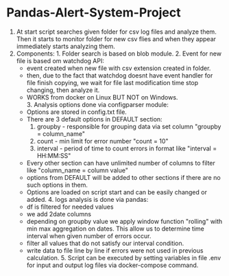 # Pandas-Alert-System-Project

  1. At start script searches given folder for csv log files and analyze them. Then it starts to monitor folder for new csv flies and when they appear immediately starts  analyzing them.
  2. Components:
    1. Folder search is based on blob module.
    2. Event for new file is based om watchdog API:
      - event created when new file with csv extension created in folder.
      - then, due to the fact that watchdog doesnt have event handler for file finish copying, we wait for file last modification time stop changing, then analyze it.
      - WORKS from docker on Linux BUT NOT on Windows.<br>
    3. Analysis options done via configparser module:
      - Options are stored in config.txt file.
      - There are 3 default options in DEFAULT section:
        1. groupby - responsible for grouping data via set column "groupby = column_name"
        2. count - min limit for error number "count = 10"
        3. interval - period of time to count errors in format like "interval = HH:MM:SS"
      - Every other section can have unlimited number of columns to filter like "column_name = column value"
      - options from DEFAULT will be added to other sections if there are no such options in them.
      - Options are loaded on script start and can be easily changed or added.
    4. logs analysis is done via pandas:
      - df is filtered for needed values
      - we add 2date columns
      - depending on groupby value we apply window function "rolling" with min max aggregation on dates. This allow us to determine time interval when given number of errors occur.
      - filter all values that do not satisfy our interval condition.
      - write data to file line by line if errors were not used in previous calculation.
    5. Script can be executed by setting variables in file .env for input and output log files  via docker-compose command.